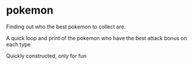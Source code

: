 # pokemon

Finding out who the best pokemon to collect are.

A quick loop and print of the pokemon who have the best attack bonus on each type

Quickly constructed, only for fun
